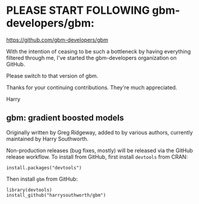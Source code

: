 
# PLEASE START FOLLOWING gbm-developers/gbm:
https://github.com/gbm-developers/gbm

With the intention of ceasing to be such a bottleneck by having everything filtered through me, I've started the gbm-developers organization on GitHub.

Please switch to that version of gbm.

Thanks for your continuing contributions. They're much appreciated.

Harry

gbm: gradient boosted models
----------------------------

Originally written by Greg Ridgeway, added to by various authors, currently
maintained by Harry Southworth.

Non-production releases (bug fixes, mostly) will be released via the GitHub
release workflow. To install from GitHub, first install `devtools` from CRAN:

    install.packages("devtools")

Then install `gbm` from GitHub:

    library(devtools)
    install_github("harrysouthworth/gbm")
